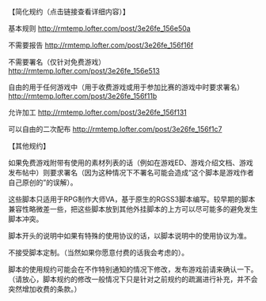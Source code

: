 【简化规约（点击链接查看详细内容）】

基本规则 http://rmtemp.lofter.com/post/3e26fe_156e50a

不需要报告 http://rmtemp.lofter.com/post/3e26fe_156f16f

不需要署名（仅针对免费游戏） http://rmtemp.lofter.com/post/3e26fe_156e513

自由的用于任何游戏中（用于收费游戏或用于参加比赛的游戏中时要求署名） http://rmtemp.lofter.com/post/3e26fe_156f11b

允许加工 http://rmtemp.lofter.com/post/3e26fe_156f131

可以自由的二次配布 http://rmtemp.lofter.com/post/3e26fe_156f1c7

【其他规约】

如果免费游戏附带有使用的素材列表的话（例如在游戏ED、游戏介绍文档、游戏发布帖中）则要求署名（因为这种情况下不署名可能会造成“这个脚本是游戏作者自己原创的”的误解）。

这些脚本只适用于RPG制作大师VA，基于原生的RGSS3脚本编写。较早期的脚本兼容性略微差一些，把这些脚本放到其他外挂脚本的上方可以尽可能多的避免发生脚本冲突。

脚本开头的说明中如果有特殊的使用协议的话，以脚本说明中的使用协议为准。

不接受脚本定制。（当然如果你愿意付费的话我会考虑的）。

脚本的使用规约可能会在不作特别通知的情况下修改，发布游戏前请来确认一下。（请放心，脚本规约的修改一般情况下只是针对之前规约的疏漏进行补充，并不会突然增加收费的条款。）
